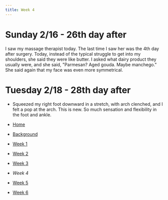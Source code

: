 ```yaml
---
title: Week 4
---
```


# Sunday 2/16 - 26th day after

I saw my massage therapist today. The last time I saw her was the 4th day after surgery. Today, instead of the typical struggle to get into my shoulders, she said they were like butter. I asked what dairy product they usually were, and she said, "Parmesan? Aged gouda. Maybe manchego." She said again that my face was even more symmetrical.

# Tuesday 2/18 - 28th day after

* Squeezed my right foot downward in a stretch, with arch clenched, and I felt a pop at the arch. This is new. So much sensation and flexibility in the foot and ankle.

* [Home](/blog)
* [Background](/background.md)
* [Week 1](/week-1.md)
* [Week 2](/week-2.md)
* [Week 3](/week-3.md)
* *Week 4*
* [Week 5](/week-5.md)
* [Week 6](/week-6.md)